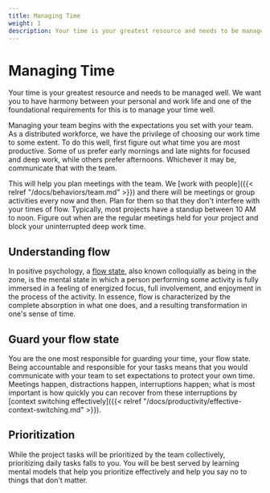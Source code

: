 ```yaml
---
title: Managing Time
weight: 1
description: Your time is your greatest resource and needs to be managed well. We want you to have harmony between your personal and work life and one of the foundational requirements for this is to manage your time well.
---
```


# Managing Time

Your time is your greatest resource and needs to be managed well. We want you to have harmony between your personal and work life and one of the foundational requirements for this is to manage your time well.

Managing your team begins with the expectations you set with your team. As a distributed workforce, we have the privilege of choosing our work time to some extent. To do this well, first figure out what time you are most productive. Some of us prefer early mornings and late nights for focused and deep work, while others prefer afternoons. Whichever it may be, communicate that with the team.

This will help you plan meetings with the team. We [work with people]({{< relref "/docs/behaviors/team.md" >}}) and there will be meetings or group activities every now and then. Plan for them so that they don't interfere with your times of flow. Typically, most projects have a standup between 10 AM to noon. Figure out when are the regular meetings held for your project and block your uninterrupted deep work time.

## Understanding flow

In positive psychology, a [flow state](<https://en.wikipedia.org/wiki/Flow_(psychology)>), also known colloquially as being in the zone, is the mental state in which a person performing some activity is fully immersed in a feeling of energized focus, full involvement, and enjoyment in the process of the activity. In essence, flow is characterized by the complete absorption in what one does, and a resulting transformation in one's sense of time.

## Guard your flow state

You are the one most responsible for guarding your time, your flow state. Being accountable and responsible for your tasks means that you would communicate with your team to set expectations to protect your own time. Meetings happen, distractions happen, interruptions happen; what is most important is how quickly you can recover from these interruptions by [context switching effectively]({{< relref "/docs/productivity/effective-context-switching.md" >}}).

## Prioritization

While the project tasks will be prioritized by the team collectively, prioritizing daily tasks falls to you. You will be best served by learning mental models that help you prioritize effectively and help you say no to things that don't matter.
